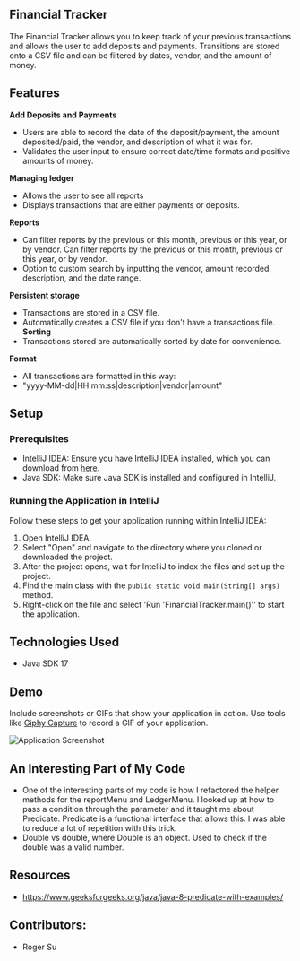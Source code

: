 ## Financial Tracker


The Financial Tracker allows you to keep track of your previous transactions and allows the user to add deposits and payments. Transitions are stored onto a CSV file and can be filtered by dates, vendor, and the amount of money.

## Features

**Add Deposits and Payments**
- Users are able to record the date of the deposit/payment, the amount deposited/paid, the vendor, and description of what it was for.
- Validates the user input to ensure correct date/time formats and positive amounts of money.

**Managing ledger**
- Allows the user to see all reports
- Displays transactions that are either payments or deposits.

**Reports**
- Can filter reports by the previous or this month, previous or this year, or by vendor. Can filter reports by the previous or this month, previous or this year, or by vendor.
- Option to custom search by inputting the vendor, amount recorded, description, and the date range.

**Persistent storage**
- Transactions are stored in a CSV file.
- Automatically creates a CSV file if you don't have a transactions file.
  **Sorting**
- Transactions stored are automatically sorted by date for convenience.

**Format**
- All transactions are formatted in this way:
- "yyyy-MM-dd|HH:mm:ss|description|vendor|amount"

## Setup


### Prerequisites

- IntelliJ IDEA: Ensure you have IntelliJ IDEA installed, which you can download from [here](https://www.jetbrains.com/idea/download/).
- Java SDK: Make sure Java SDK is installed and configured in IntelliJ.

### Running the Application in IntelliJ

Follow these steps to get your application running within IntelliJ IDEA:

1. Open IntelliJ IDEA.
2. Select "Open" and navigate to the directory where you cloned or downloaded the project.
3. After the project opens, wait for IntelliJ to index the files and set up the project.
4. Find the main class with the `public static void main(String[] args)` method.
5. Right-click on the file and select 'Run 'FinancialTracker.main()'' to start the application.

## Technologies Used

- Java SDK 17

## Demo

Include screenshots or GIFs that show your application in action. Use tools like [Giphy Capture](https://giphy.com/apps/giphycapture) to record a GIF of your application.

![Application Screenshot](path/to/your/screenshot.png)

## An Interesting Part of My Code


- One of the interesting parts of my code is how I refactored the helper methods for the reportMenu and LedgerMenu. I looked up at how to pass a condition through the parameter and it taught me about Predicate. Predicate is a functional interface that allows this. I was able to reduce a lot of repetition with this trick.
- Double vs double, where Double is an object. Used to check if the double was a valid number.
## Resources
- https://www.geeksforgeeks.org/java/java-8-predicate-with-examples/

## Contributors:
- Roger Su